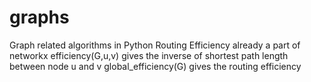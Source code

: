 # graphs
Graph related algorithms in Python
Routing Efficiency already a part of networkx
efficiency(G,u,v) gives the inverse of shortest path length between node u and v
global_efficiency(G) gives the routing efficiency
